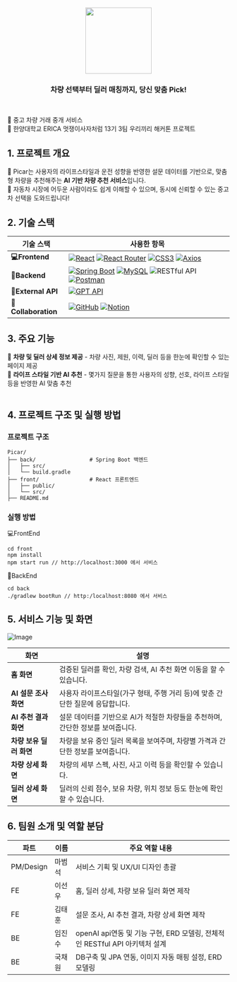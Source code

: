 # <div align = "center"> <img src = "https://github.com/user-attachments/assets/2a8c30e8-386d-4ae2-bbe4-429802fdd838" width="150px"/>  </div>

<div align = "center" >
    <h3> 차량 선택부터 딜러 매칭까지, 당신 맞춤 Pick! </h3> 
</div>
<br>

🚗 중고 차량 거래 중개 서비스 <br>
🦁 한양대학교 ERICA 멋쟁이사자처럼 13기 3팀 우리끼리 해커톤 프로젝트

## 1. 프로젝트 개요
🔺 Picar는 사용자의 라이프스타일과 운전 성향을 반영한 설문 데이터를 기반으로, 맞춤형 차량을 추천해주는 **AI 기반 차량 추천 서비스**입니다. <br/>
🔺 자동차 시장에 어두운 사람이라도 쉽게 이해할 수 있으며, 동시에 신뢰할 수 있는 중고차 선택을 도와드립니다!
<br />

## 2. 기술 스택

| 기술 스택 | 사용한 항목 |
|----------|------------|
| **💻Frontend** | [![React](https://img.shields.io/badge/React-61DAFB?style=for-the-badge&logo=react&logoColor=white)](https://reactjs.org/)  [![React Router](https://img.shields.io/badge/React--Router-D92B2B?style=for-the-badge&logo=reactrouter&logoColor=white)](https://reactrouter.com/)  [![CSS3](https://img.shields.io/badge/CSS3-1572B6?style=for-the-badge&logo=css3&logoColor=white)](https://developer.mozilla.org/en-US/docs/Web/CSS) [![Axios](https://img.shields.io/badge/Axios-5A29E4?style=for-the-badge&logo=axios&logoColor=white)](https://axios-http.com/) |
| **🔧Backend** | [![Spring Boot](https://img.shields.io/badge/Spring%20Boot-6DB33F?style=for-the-badge&logo=springboot&logoColor=white)](https://spring.io/projects/spring-boot)  [![MySQL](https://img.shields.io/badge/MySQL-4479A1?style=for-the-badge&logo=mysql&logoColor=white)](https://www.mysql.com/) ![RESTful API](https://img.shields.io/badge/RESTFul%20API-4B8BBE?style=for-the-badge&logo=cloudflare&logoColor=white) [![Postman](https://img.shields.io/badge/Postman-FF6C37?style=for-the-badge&logo=postman&logoColor=white)](https://www.postman.com/) |
| **🤖External API** | [![GPT API](https://img.shields.io/badge/OpenAI%20GPT-412991?style=for-the-badge&logo=openai&logoColor=white)](https://platform.openai.com/) |
| **🤝Collaboration** | [![GitHub](https://img.shields.io/badge/GitHub-181717?style=for-the-badge&logo=github&logoColor=white)](https://github.com/)  [![Notion](https://img.shields.io/badge/Notion-000000?style=for-the-badge&logo=notion&logoColor=white)](https://www.notion.so/) |
## 3. 주요 기능 
📌 **차량 및 딜러 상세 정보 제공** - 차량 사진, 제원, 이력, 딜러 등을 한눈에 확인할 수 있는 페이지 제공 <br>
📌 **라이프 스타일 기반 AI 추천** - 몇가지 질문을 통한 사용자의 성향, 선호, 라이프 스타일 등을 반영한 AI 맞춤 추천 <br>
<br />

## 4. 프로젝트 구조 및 실행 방법
### 프로젝트 구조
```
Picar/
├── back/                 # Spring Boot 백엔드
│   ├── src/
│   └── build.gradle
├── front/                # React 프론트엔드
│   ├── public/
│   └── src/
├── README.md 
```
### 실행 방법
💻FrontEnd 
```
cd front 
npm install
npm start run // http://localhost:3000 에서 서비스
```
🔧BackEnd 
```
cd back
./gradlew bootRun // http:/localhost:8080 에서 서비스
```



## 5. 서비스 기능 및 화면

![Image](https://github.com/user-attachments/assets/8931453f-4a5f-47e9-ae84-7bbc89080911)
<br>

| 화면       | 설명                        |
|------------|-----------------------------|
| **홈 화면**       | 검증된 딜러를 확인, 차량 검색, AI 추천 화면 이동을 할 수 있습니다. |
| **AI 설문 조사 화면**       | 사용자 라이프스타일(가구 형태, 주행 거리 등)에 맞춘 간단한 질문에 응답합니다.| 
| **AI 추천 결과 화면**       | 설문 데이터를 기반으로 AI가 적절한 차량들을 추천하며, 간단한 정보를 보여줍니다. |
| **차량 보유 딜러 화면**       | 차량을 보유 중인 딜러 목록을 보여주며, 차량별 가격과 간단한 정보를 보여줍니다. |
| **차량 상세 화면**       | 차량의 세부 스펙, 사진, 사고 이력 등을 확인할 수 있습니다. |
| **딜러 상세 화면**       | 딜러의 신뢰 점수, 보유 차량, 위치 정보 등도 한눈에 확인할 수 있습니다. |

## 6. 팀원 소개 및 역할 분담
| 파트  | 이름            |             주요 역할 내용                          |
|----------|------------------|--------------------------------------------------|
| PM/Design   | 마범석 | 서비스 기획 및 UX/UI 디자인 총괄        |
| FE   | 이선우           | 홈, 딜러 상세, 차량 보유 딜러 화면 제작          |
| FE   | 김태훈    | 설문 조사, AI 추천 결과, 차량 상세 화면 제작   |
| BE   | 임진수    | openAI api연동 및 기능 구현, ERD 모델링, 전체적인 RESTful API 아키텍처 설계      |
| BE   | 국채원    | DB구축 및 JPA 연동, 이미지 자동 매핑 설정, ERD 모델링        |

